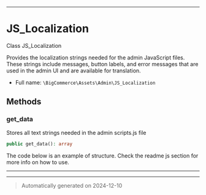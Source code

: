 ***

# JS_Localization

Class JS_Localization

Provides the localization strings needed for the admin JavaScript files.
These strings include messages, button labels, and error messages that are
used in the admin UI and are available for translation.

* Full name: `\BigCommerce\Assets\Admin\JS_Localization`




## Methods


### get_data

Stores all text strings needed in the admin scripts.js file

```php
public get_data(): array
```

The code below is an example of structure. Check the readme js section for more info on how to use.










***


***
> Automatically generated on 2024-12-10
